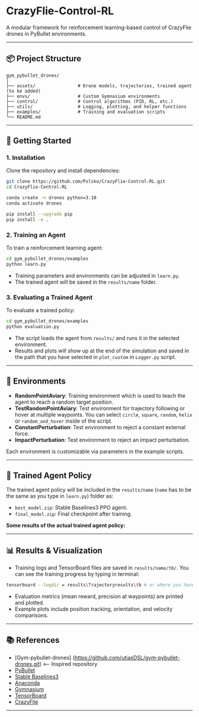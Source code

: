 # CrazyFlie-Control-RL

A modular framework for reinforcement learning-based control of CrazyFlie drones in PyBullet environments.

---

## 📦 Project Structure

```
gym_pybullet_drones/
│
├── assets/                # Drone models, trajectories, trained agent (to be added)
├── envs/                  # Custom Gymnasium environments
├── control/               # Control algorithms (PID, RL, etc.)
├── utils/                 # Logging, plotting, and helper functions
├── examples/              # Training and evaluation scripts
└── README.md
```

---

## 🚀 Getting Started

### 1. Installation

Clone the repository and install dependencies:

```sh
git clone https://github.com/Pxlsko/CrazyFlie-Control-RL.git
cd CrazyFlie-Control-RL

conda create -n drones python=3.10
conda activate drones

pip install --upgrade pip
pip install -e .
```

### 2. Training an Agent

To train a reinforcement learning agent:

```sh
cd gym_pybullet_drones/examples
python learn.py
```

- Training parameters and environments can be adjusted in `learn.py`.
- The trained agent will be saved in the `results/name` folder.


### 3. Evaluating a Trained Agent

To evaluate a trained policy:

```sh
cd gym_pybullet_drones/examples
python evaluation.py
```

- The script loads the agent from `results/` and runs it in the selected environment.
- Results and plots will show up at the end of the simulation and saved in the path that you have selected in `plot_custom` in `Logger.py` script.

---

## 🧩 Environments

- **RandomPointAviary**: Training environment which is used to teach the agent to reach a random target position.
- **TestRandomPointAviary**: Test environment for trajectory following or hover at multiple waypoints. You can select `circle`, `square`, `random`, `helix` or `random_and_hover` inside of the script.
- **ConstantPerturbation**: Test environment to reject a constant external force.
- **ImpactPerturbation**: Test environment to reject an impact perturbation.

Each environment is customizable via parameters in the example scripts.

---

## 🤖 Trained Agent Policy

The trained agent policy will be included in the `results/name` (`name` has to be the same as you type in `learn.py`) folder as:

- `best_model.zip`: Stable Baselines3 PPO agent.
- `final_model.zip`: Final checkpoint after training.

**Some results of the actual trained agent policy:**


---

## 📊 Results & Visualization

- Training logs and TensorBoard files are saved in `results/name/tb/`. You can see the training progress by typing in terminal:

```sh
tensorboard --logdir = results\Trajectoryresults\tb # or where you have saved your trained model in learn.py
```

- Evaluation metrics (mean reward, precision at waypoints) are printed and plotted.
- Example plots include position tracking, orientation, and velocity comparisons.

---

## 📚 References

- [Gym-pybullet-drones] (https://github.com/utiasDSL/gym-pybullet-drones.git) <-- Inspired repository
- [PyBullet](https://github.com/bulletphysics/bullet3/)
- [Stable Baselines3](https://github.com/hill-a/stable-baselines)
- [Anaconda](https://www.anaconda.com/)
- [Gymnasium](https://arxiv.org/abs/2407.17032)
- [TensorBoard](https://github.com/tensorflow/tensorboard?tab=readme-ov-file)
- [CrazyFlie](10.1109/ICRA.2011.5980409)

---
